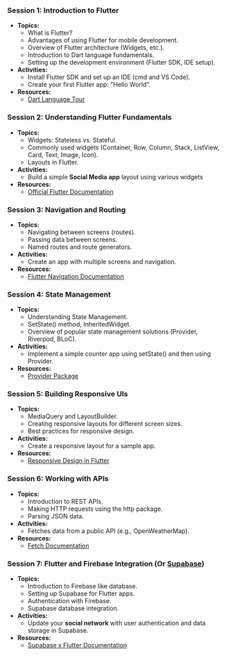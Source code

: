 
### **Session 1: Introduction to Flutter**
- **Topics:**
  - What is Flutter?
  - Advantages of using Flutter for mobile development.
  - Overview of Flutter architecture (Widgets, etc.).
  - Introduction to Dart language fundamentals.
  - Setting up the development environment (Flutter SDK, IDE setup).
- **Activities:**
  - Install Flutter SDK and set up an IDE (cmd and VS Code).
  - Create your first Flutter app: "Hello World".
- **Resources:**
  - [Dart Language Tour](https://dart.dev/tutorials/language)

### **Session 2: Understanding Flutter Fundamentals**
- **Topics:**
  - Widgets: Stateless vs. Stateful.
  - Commonly used widgets (Container, Row, Column, Stack, ListView, Card, Text, Image, Icon).
  - Layouts in Flutter.
- **Activities:**
  - Build a simple **Social Media app** layout using various widgets
- **Resources:**
  - [Official Flutter Documentation](https://flutter.dev/docs)

### **Session 3: Navigation and Routing**
- **Topics:**
  - Navigating between screens (routes).
  - Passing data between screens.
  - Named routes and route generators.
- **Activities:**
  - Create an app with multiple screens and navigation.
- **Resources:**
  - [Flutter Navigation Documentation](https://flutter.dev/docs/cookbook/navigation)

### **Session 4: State Management**
- **Topics:**
  - Understanding State Management.
  - SetState() method, InheritedWidget.
  - Overview of popular state management solutions (Provider, Riverpod, BLoC).
- **Activities:**
  - Implement a simple counter app using setState() and then using Provider.
- **Resources:**
  - [Provider Package](https://pub.dev/packages/provider)

### **Session 5: Building Responsive UIs**
- **Topics:**
  - MediaQuery and LayoutBuilder.
  - Creating responsive layouts for different screen sizes.
  - Best practices for responsive design.
- **Activities:**
  - Create a responsive layout for a sample app.
- **Resources:**
  - [Responsive Design in Flutter](https://flutter.dev/docs/development/ui/layout/responsive)

### **Session 6: Working with APIs**
- **Topics:**
  - Introduction to REST APIs.
  - Making HTTP requests using the http package.
  - Parsing JSON data.
- **Activities:**
  - Fetches data from a public API (e.g., OpenWeatherMap).
- **Resources:**
  - [Fetch Documentation](https://docs.flutter.dev/cookbook/networking/fetch-data)

### **Session 7: Flutter and Firebase Integration** (Or [Supabase](https://supabase.com/docs/guides/getting-started/quickstarts/flutter))
- **Topics:**
  - Introduction to Firebase like database.
  - Setting up Supabase for Flutter apps.
  - Authentication with Firebase.
  - Supabase database integration.
- **Activities:**
  - Update your **social network** with user authentication and data storage in Supabase.
- **Resources:**
  - [Supabase x Flutter Documentation](https://supabase.com/docs/reference/dart/introduction)
